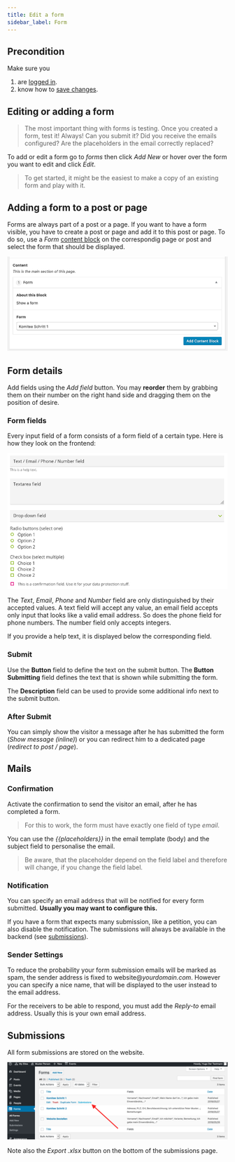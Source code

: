 ```yaml
---
title: Edit a form
sidebar_label: Form
---
```


## Precondition

Make sure you
1. are [logged in](2-1-login.md).
1. know how to [save changes](2-2-front.md#saving-changes).

## Editing or adding a form

> The most important thing with forms is testing. Once you created a form, 
test it! Always! Can you submit it? Did you receive the emails configured? Are 
the placeholders in the email correctly replaced?

To add or edit a form go to _forms_ then click _Add New_ or hover over the form 
you want to edit and click _Edit_. 

> To get started, it might be the easiest to make a copy of an existing form 
and play with it.

## Adding a form to a post or page

Forms are always part of a post or a page. If you want to have a form 
visible, you have to create a post or page and add it to this post or page.
To do so, use a _Form_ [content block](2-3-page.md#content-blocks) on the 
correspondig page or post and select the form that should be displayed.

![Screenshot](assets/form-content-block.png)


## Form details

Add fields using the _Add field_ button. You may **reorder** them by grabbing 
them on their number on the right hand side and dragging them on the position 
of desire.


### Form fields

Every input field of a form consists of a form field of a certain type. Here 
is how they look on the frontend:

![Screenshot](assets/form-field-types.png)

The _Text_, _Email_, _Phone_ and _Number_ field are only distinguished by their 
accepted values. A text field will accept any value, an email field accepts 
only input that looks like a valid email address. So does the phone field for
phone numbers. The number field only accepts integers.

If you provide a help text, it is displayed below the corresponding field. 


### Submit

Use the **Button** field to define the text on the submit button. The 
**Button Submitting** field defines the text that is shown while submitting 
the form.

The **Description** field can be used to provide some additional info next to
the submit button.


### After Submit

You can simply show the visitor a message after he has submitted the form 
(_Show message (inline)_) or you can redirect him to a dedicated page 
(_redirect to post / page_).


## Mails

### Confirmation

Activate the confirmation to send the visitor an email, after he has 
completed a form.

> For this to work, the form must have exactly one field of type _email_.

You can use the _{{placeholders}}_ in the email template (body) and the subject 
field to personalise the email.

> Be aware, that the placeholder depend on the field label and therefore will
 change, if you change the field label. 

### Notification

You can specify an email address that will be notified for every form 
submitted. **Usually you may want to configure this.**

If you have a form that expects many submission, like a petition, you can 
also disable the notification. The submissions will always be available in 
the backend (see [submissions](#submissions)).

### Sender Settings

To reduce the probability your form submission emails will be marked as spam,
the sender address is fixed to website@_yourdomain.com_. However you can 
specify a nice name, that will be displayed to the user instead to the email 
address. 

For the receivers to be able to respond, you must add the _Reply-to_ 
email address. Usually this is your own email address.


## Submissions

All form submissions are stored on the website.

![Screenshot](assets/submissions.png)

Note also the _Export .xlsx_ button on the bottom of the submissions page.